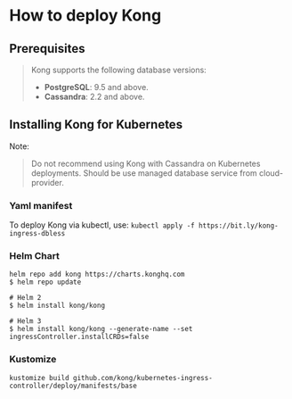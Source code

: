 # How to deploy Kong
 
 ## Prerequisites
 > Kong supports the following database versions:
 > - **PostgreSQL**: 9.5 and above.
 > - **Cassandra**: 2.2 and above.

 ## Installing Kong for Kubernetes
Note: 
> Do not recommend using Kong with Cassandra on Kubernetes deployments. Should be use managed database service from cloud-provider.

 ### Yaml manifest
  To deploy Kong via kubectl, use:
  `kubectl apply -f https://bit.ly/kong-ingress-dbless`

 ### Helm Chart
    helm repo add kong https://charts.konghq.com
    $ helm repo update

    # Helm 2
    $ helm install kong/kong

    # Helm 3
    $ helm install kong/kong --generate-name --set ingressController.installCRDs=false
### Kustomize
    kustomize build github.com/kong/kubernetes-ingress-controller/deploy/manifests/base
